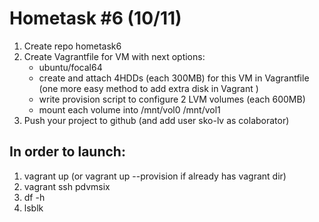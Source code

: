 # Hometask #6 (10/11)
1. Create repo hometask6
2. Create Vagrantfile for VM with next options:
   - ubuntu/focal64
   - create and attach 4HDDs (each 300MB)  for this VM in Vagrantfile (one more easy method to add extra disk in Vagrant )
   - write provision script to configure 2 LVM volumes (each 600MB)
   - mount each volume into /mnt/vol0 /mnt/vol1
3. Push your project to github (and add user sko-lv as colaborator)


## In order to  launch:
1. vagrant up (or vagrant up --provision if already has vagrant dir)
2. vagrant ssh pdvmsix
3. df -h 
4. lsblk